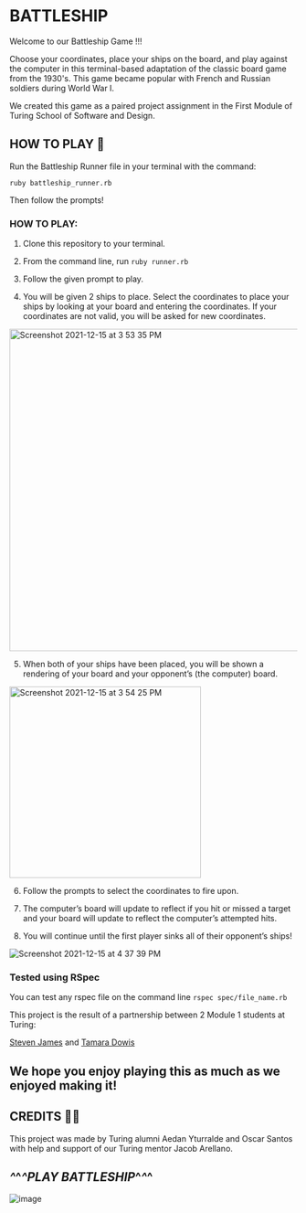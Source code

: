 # BATTLESHIP 

Welcome to our Battleship Game !!!

Choose your coordinates, place your ships on the board, and play against the
computer in this terminal-based adaptation of the classic board game from the
1930's. This game became popular with French and Russian soldiers during World War I.

We created this game as a paired project assignment in the First Module of
Turing School of Software and Design.


## HOW TO PLAY 🚢

Run the Battleship Runner file in your terminal with the command:

`ruby battleship_runner.rb`

Then follow the prompts!
  

### HOW TO PLAY:
 1. Clone this repository to your terminal.


 2. From the command line, run `ruby runner.rb`


 3. Follow the given prompt to play.


 4. You will be given 2 ships to place. Select the coordinates to place your ships by looking at your board and entering the coordinates. If your coordinates are not valid, you will be asked for new coordinates.
 
  <img width="564" alt="Screenshot 2021-12-15 at 3 53 35 PM" src="https://user-images.githubusercontent.com/67713820/146276269-26ee4237-866b-42fe-8e38-6c813e4bf57d.png">


 5. When both of your ships have been placed, you will be shown a rendering of your board and your opponent’s (the computer) board.
 
  <img width="335" alt="Screenshot 2021-12-15 at 3 54 25 PM" src="https://user-images.githubusercontent.com/67713820/146276190-76b665c3-2fb5-420c-ad41-4d62f9a67075.png">


 6. Follow the prompts to select the coordinates to fire upon.
  
 7. The computer’s board will update to reflect if you hit or missed a target and your board will update to reflect the computer’s attempted hits.
  
 8. You will continue until the first player sinks all of their opponent’s ships!

  ![Screenshot 2021-12-15 at 4 37 39 PM](https://user-images.githubusercontent.com/67713820/146276081-18787a56-bb33-4714-8bdb-fc203b54c974.png)


### Tested using RSpec 

You can test any rspec file on the command line `rspec spec/file_name.rb`

This project is the result of a partnership between 2 Module 1 students at Turing:

[Steven James](https://github.com/stevenjames-turing) and 
[Tamara Dowis](https://github.com/wanderlust-create)

## We hope you enjoy playing this as much as we enjoyed making it!


##  CREDITS 🙏🏻

This project was made by Turing alumni Aedan Yturralde and Oscar Santos with help and 
support of our Turing mentor Jacob Arellano.

##  *^*^*^PLAY BATTLESHIP*^*^*^

![image](https://user-images.githubusercontent.com/67713820/146277076-fa61ca47-9862-4295-97bb-567778e35f3d.png)
